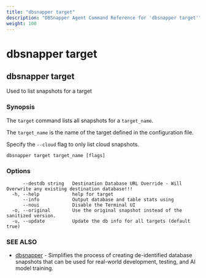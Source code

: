 ```yaml
---
title: "dbsnapper target"
description: "DBSnapper Agent Command Reference for 'dbsnapper target'"
weight: 100
---
```


# dbsnapper target

## dbsnapper target

Used to list snapshots for a target

### Synopsis

 The `target` command lists all snapshots for a `target_name`.

The `target_name` is the name of the target defined in the configuration file.

Specify the `--cloud` flag to only list cloud snapshots.


```
dbsnapper target target_name [flags]
```

### Options

```
      --destdb string   Destination Database URL Override - Will Overwrite any existing destination database!!!
  -h, --help            help for target
      --info            Output database and table stats using
      --noui            Disable the Terminal UI
  -o, --original        Use the original snapshot instead of the sanitized version.
  -u, --update          Update the db info for all targets (default true)
```

### SEE ALSO

* [dbsnapper](dbsnapper.md)	 - Simplifies the process of creating de-identified database snapshots that can be used for real-world development, testing, and AI model training.

